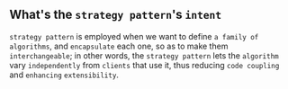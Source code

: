 What's the `strategy pattern`'s `intent`
---
`strategy pattern` is employed when we want to define `a family of algorithms`, and `encapsulate` each one, so as to make them `interchangeable`; in other words, the `strategy pattern` lets the `algorithm` vary `independently` from `clients` that use it, thus reducing `code coupling` and `enhancing` `extensibility`.